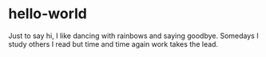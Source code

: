 # hello-world
Just to say hi, I like dancing with rainbows and saying goodbye.
Somedays I study others I read but time and time again work takes the lead.
